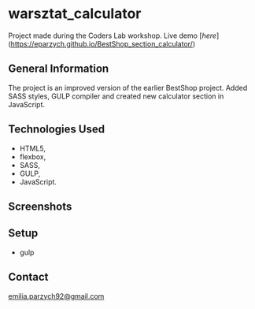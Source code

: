 # warsztat_calculator
Project made during the Coders Lab workshop. Live demo [_here_] (https://eparzych.github.io/BestShop_section_calculator/)

## General Information
The project is an improved version of the earlier BestShop project. Added SASS styles, GULP compiler and created new calculator section in JavaScript.

## Technologies Used
- HTML5, 
- flexbox, 
- SASS, 
- GULP, 
- JavaScript.

## Screenshots

## Setup
- gulp

## Contact
emilia.parzych92@gmail.com
